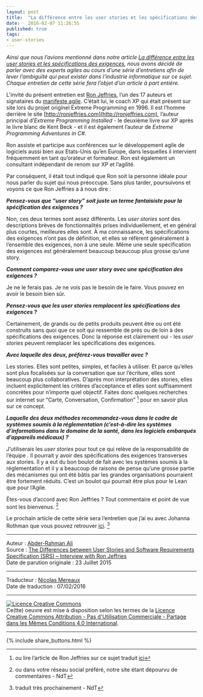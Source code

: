 ```yaml
---
layout: post
title:  "La différence entre les user stories et les spécifications des exigences - Entretien avec Ron Jeffries"
date:   2016-02-07 11:26:55
published: true
tags: 
- user-stories
---
```


_Ainsi que nous l’avions mentionné dans notre article [La différence entre les user stories et les spécifications des exigences](http://www.les-traducteurs-agiles.org/user-stories/2016/02/04/differences-entre-les-user-stories-et-les-specifications-des-exigences.html), nous avons décidé de parler avec des experts agiles au cours d’une série d’entretiens afin de lever l’ambiguïté qui peut exister dans l’industrie informatique sur ce sujet. Chaque entretien de cette série fera l’objet d’un article à part entière._

L’invité du présent entretien est [Ron Jeffries](https://fr.wikipedia.org/wiki/Ron_Jeffries), l’un des 17 auteurs et signataires du [manifeste agile](http://agilemanifesto.org/iso/fr/). C’était lui, le coach XP qui était présent sur site lors du projet originel Extreme Programming en 1996. Il est l’homme derrière le site [http://ronjeffries.com](http://ronjeffries.com), l’auteur principal d’_Extreme Programming Installed_ - le deuxième livre sur XP après le livre blanc de Kent Beck - et il est également l’auteur de _Extreme Programming Adventures in C#_.

Ron assiste et participe aux conférences sur le développement agile de logiciels aussi bien aux Etats-Unis qu’en Europe, dans lesquelles il intervient fréquemment en tant qu’orateur et formateur. Ron est également un consultant indépendant de renom sur XP et l’agilité.

Par conséquent, il était tout indiqué que Ron soit la personne idéale pour nous parler du sujet qui nous préoccupe. Sans plus tarder, poursuivons et voyons ce que Ron Jeffries a à nous dire :

**_Pensez-vous que “user story” soit juste un terme fantaisiste pour la spécification des exigences ?_**

Non, ces deux termes sont assez différents. Les _user stories_ sont des descriptions brèves de fonctionnalités prises individuellement, et en général plus courtes, meilleures elles sont. À ma connaissance, les spécifications des exigences n’ont pas de définition, et elles se réfèrent généralement à l’ensemble des exigences, non à une seule. Même une seule spécification des exigences est généralement beaucoup beaucoup plus grosse qu’une story.

**_Comment comparez-vous une user story avec une spécification des exigences ?_**

Je ne le ferais pas. Je ne vois pas le besoin de le faire. Vous pouvez en avoir le besoin bien sûr.

**_Pensez-vous que les user stories remplacent les spécifications des exigences ?_**

Certainement, de grands ou de petits produits  peuvent être ou ont été construits sans quoi que ce soit qui ressemble de près ou de loin à des spécifications des exigences. Donc la réponse est clairement oui - les _user stories_ peuvent remplacer les spécifications des exigences.

**_Avec laquelle des deux, préférez-vous travailler avec ?_**

Les stories. Elles sont petites, simples, et faciles à utiliser. Et parce qu’elles sont plus focalisées sur la conversation que sur l’écriture, elles sont beaucoup plus collaboratives. D’après mon interprétation des stories, elles incluent explicitement les critères d’acceptance et elles sont suffisamment concrètes pour n’importe quel objectif. Faites donc quelques recherches sur internet sur “Carte, Conversation, Confirmation” [^1] pour en savoir plus sur ce concept.

**_Laquelle des deux méthodes recommandez-vous dans le cadre de systèmes soumis à la réglementation (c’est-à-dire les systèmes d’informations dans le domaine de la santé, dans les logiciels embarqués d’appareils médicaux) ?_**

J’utiliserais les _user stories_ pour tout ce qui relève de la responsabilité de l’équipe . Il pourrait y avoir des spécifications des exigences transverses aux stories. Il y a eut du bon boulot de fait avec les systèmes soumis à la réglementation et il y a beaucoup de raisons de pense qu’une grosse partie des mécanismes qui ont été bâtis par les grandes organisations pourraient être fortement réduits. C’est un boulot qui pourrait être plus pour le Lean que pour l’Agile.

Êtes-vous d’accord avec Ron Jeffries ? Tout commentaire et point de vue sont les bienvenus. [^2]

Le prochain article de cette série sera l’entretien que j’ai eu avec Johanna Rothman que vous pouvez retrouver [ici](https://www.healthcareguys.com/?p=29726). [^3]

[^1]: ou lire l’article de Ron Jeffries sur ce sujet traduit [ici](http://wiki.ayeba.fr/XP%2C+l'essentiel+-+Carte%2C+Conversation%2C+Confirmation)
[^2]: ou dans votre réseau social préféré, notre site étant dépourvu de commentaires - NdT
[^3]: traduit très prochainement - NdT

---  
Auteur : [Abder-Rahman Ali](https://twitter.com/abderhasan)  
Source : [The Differences between User Stories and Software Requirements Specification (SRS) – Interview with Ron Jeffries](https://www.healthcareguys.com/2015/07/23/difference-user-stories-software-requirements-specifications-srs-interview-ron-jeffries/)  
Date de parution originale : 23 Juillet 2015  

---
Traducteur : [Nicolas Mereaux](http://www.les-traducteurs-agiles.org/traducteurs/)  
Date de traduction : 07/02/2016  

---

<a rel="license" href="http://creativecommons.org/licenses/by-nc-sa/4.0/"><img alt="Licence Creative Commons" style="border-width:0" src="http://i.creativecommons.org/l/by-nc-sa/4.0/88x31.png" /></a><br />Ce(tte) oeuvre est mise à disposition selon les termes de la <a rel="license" href="http://creativecommons.org/licenses/by-nc-sa/4.0/">Licence Creative Commons Attribution - Pas d'Utilisation Commerciale - Partage dans les Mêmes Conditions 4.0 International</a>.

---

{% include share_buttons.html %}
